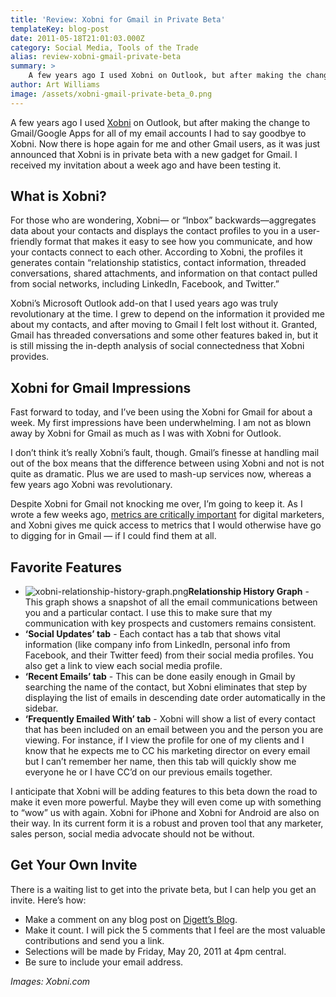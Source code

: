```yaml
---
title: 'Review: Xobni for Gmail in Private Beta'
templateKey: blog-post
date: 2011-05-18T21:01:03.000Z
category: Social Media, Tools of the Trade
alias: review-xobni-gmail-private-beta
summary: > 
  	A few years ago I used Xobni on Outlook, but after making the change to Gmail/Google Apps for all of my email accounts I had to say goodbye to Xobni. Now there is hope again for me and other Gmail users, as it was just announced that Xobni is in private beta with a new gadget for Gmail. I received my invitation about a week ago and have been testing it.
author: Art Williams
image: /assets/xobni-gmail-private-beta_0.png
---
```


A few years ago I used [Xobni](http://address.yahoo.com/xobni) on Outlook, but after making the change to Gmail/Google Apps for all of my email accounts I had to say goodbye to Xobni. Now there is hope again for me and other Gmail users, as it was just announced that Xobni is in private beta with a new gadget for Gmail. I received my invitation about a week ago and have been testing it.

What is Xobni?
--------------

For those who are wondering, Xobni— or “Inbox” backwards—aggregates data about your contacts and displays the contact profiles to you in a user-friendly format that makes it easy to see how you communicate, and how your contacts connect to each other. According to Xobni, the profiles it generates contain “relationship statistics, contact information, threaded conversations, shared attachments, and information on that contact pulled from social networks, including LinkedIn, Facebook, and Twitter.”

Xobni’s Microsoft Outlook add-on that I used years ago was truly revolutionary at the time. I grew to depend on the information it provided me about my contacts, and after moving to Gmail I felt lost without it. Granted, Gmail has threaded conversations and some other features baked in, but it is still missing the in-depth analysis of social connectedness that Xobni provides.

Xobni for Gmail Impressions
---------------------------

Fast forward to today, and I’ve been using the Xobni for Gmail for about a week. My first impressions have been underwhelming. I am not as blown away by Xobni for Gmail as much as I was with Xobni for Outlook.

I don’t think it’s really Xobni’s fault, though. Gmail’s finesse at handling mail out of the box means that the difference between using Xobni and not is not quite as dramatic. Plus we are used to mash-up services now, whereas a few years ago Xobni was revolutionary.

Despite Xobni for Gmail not knocking me over, I’m going to keep it. As I wrote a few weeks ago, [metrics are critically important](/insights/importance-online-marketing-metrics-and-analytics) for digital marketers, and Xobni gives me quick access to metrics that I would otherwise have go to digging for in Gmail — if I could find them at all.

Favorite Features
-----------------

*   ![xobni-relationship-history-graph.png](/sites/default/files/xobni-relationship-history-graph.png)**Relationship History Graph** - This graph shows a snapshot of all the email communications between you and a particular contact. I use this to make sure that my communication with key prospects and customers remains consistent.
*   **‘Social Updates’ tab** - Each contact has a tab that shows vital information (like company info from LinkedIn, personal info from Facebook, and their Twitter feed) from their social media profiles. You also get a link to view each social media profile.
*   **‘Recent Emails’ tab** - This can be done easily enough in Gmail by searching the name of the contact, but Xobni eliminates that step by displaying the list of emails in descending date order automatically in the sidebar.
*   **‘Frequently Emailed With’ tab** - Xobni will show a list of every contact that has been included on an email between you and the person you are viewing. For instance, if I view the profile for one of my clients and I know that he expects me to CC his marketing director on every email but I can’t remember her name, then this tab will quickly show me everyone he or I have CC’d on our previous emails together.

I anticipate that Xobni will be adding features to this beta down the road to make it even more powerful. Maybe they will even come up with something to “wow” us with again. Xobni for iPhone and Xobni for Android are also on their way. In its current form it is a robust and proven tool that any marketer, sales person, social media advocate should not be without.

Get Your Own Invite
-------------------

There is a waiting list to get into the private beta, but I can help you get an invite. Here’s how:

*   Make a comment on any blog post on [Digett’s Blog](/insights).
*   Make it count. I will pick the 5 comments that I feel are the most valuable contributions and send you a link.
*   Selections will be made by Friday, May 20, 2011 at 4pm central.
*   Be sure to include your email address.

_Images: Xobni.com_